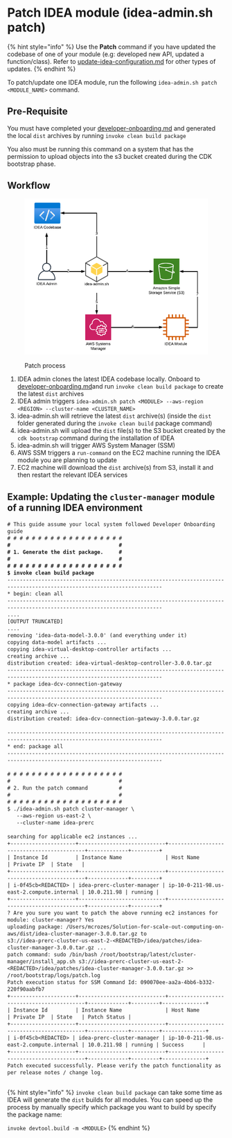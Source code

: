 # Patch IDEA module (idea-admin.sh patch)

{% hint style="info" %}
Use the **Patch** command if you have updated the codebase of one of your module (e.g: developed new API, updated a function/class). Refer to [update-idea-configuration.md](update-idea-configuration.md "mention") for other types of updates.
{% endhint %}

To patch/update one IDEA module, run the following `idea-admin.sh patch <MODULE_NAME>` command.

## Pre-Requisite

You must have completed your [developer-onboarding.md](../../../developer-portal/developer-onboarding.md "mention") and generated the local `dist` archives by running `invoke clean build package`

You also must be running this command on a system that has the permission to upload objects into the s3 bucket created during the CDK bootstrap phase.

## Workflow

<figure><img src="../../../.gitbook/assets/ftu_ops_update_patch.webp" alt=""><figcaption><p>Patch process</p></figcaption></figure>

1. IDEA admin clones the latest IDEA codebase locally. Onboard to [developer-onboarding.md](../../../developer-portal/developer-onboarding.md "mention")and run `invoke clean build package` to create the latest `dist` archives
2. IDEA admin triggers `idea-admin.sh patch <MODULE> --aws-region <REGION> --cluster-name <CLUSTER_NAME>`
3. idea-admin.sh will retrieve the latest `dist` archive(s) (inside the `dist` folder generated during the `invoke clean build` package command)
4. idea-admin.sh will upload the `dist` file(s) to the S3 bucket created by the `cdk bootstrap` command during the installation of IDEA
5. idea-admin.sh will trigger AWS System Manager (SSM)
6. AWS SSM triggers a `run-command` on the EC2 machine running the IDEA module you are planning to update
7. EC2 machine will download the `dist` archive(s) from S3, install it and then restart the relevant IDEA services

## Example: Updating the `cluster-manager` module of a running IDEA environment

<pre class="language-bash"><code class="lang-bash"># This guide assume your local system followed Developer Onboarding guide
# # # # # # # # # # # # # # # # # # #
<strong>#                                   #
</strong><strong># 1. Generate the dist package.     #
</strong><strong>#                                   #
</strong><strong># # # # # # # # # # # # # # # # # # #
</strong><strong>$ invoke clean build package
</strong>------------------------------------------------------------------------------------------------------------------------
* begin: clean all
------------------------------------------------------------------------------------------------------------------------
....
[OUTPUT TRUNCATED]
....
removing 'idea-data-model-3.0.0' (and everything under it)
copying data-model artifacts ...
copying idea-virtual-desktop-controller artifacts ...
creating archive ...
distribution created: idea-virtual-desktop-controller-3.0.0.tar.gz
------------------------------------------------------------------------------------------------------------------------
* package idea-dcv-connection-gateway
------------------------------------------------------------------------------------------------------------------------
copying idea-dcv-connection-gateway artifacts ...
creating archive ...
distribution created: idea-dcv-connection-gateway-3.0.0.tar.gz

------------------------------------------------------------------------------------------------------------------------
* end: package all
------------------------------------------------------------------------------------------------------------------------

# # # # # # # # # # # # # # # # # # #
#                                   #
# 2. Run the patch command          #
#                                   #
# # # # # # # # # # # # # # # # # # #
$ ./idea-admin.sh patch cluster-manager \
   --aws-region us-east-2 \
   --cluster-name idea-prerc

searching for applicable ec2 instances ...
+---------------------+----------------------------+-------------------------------------------+-------------+---------+
| Instance Id         | Instance Name              | Host Name                                 | Private IP  | State   |
+---------------------+----------------------------+-------------------------------------------+-------------+---------+
| i-0f45cb&#x3C;REDACTED> | idea-prerc-cluster-manager | ip-10-0-211-98.us-east-2.compute.internal | 10.0.211.98 | running |
+---------------------+----------------------------+-------------------------------------------+-------------+---------+
? Are you sure you want to patch the above running ec2 instances for module: cluster-manager? Yes
uploading package: /Users/mcrozes/Solution-for-scale-out-computing-on-aws/dist/idea-cluster-manager-3.0.0.tar.gz to
s3://idea-prerc-cluster-us-east-2-&#x3C;REDACTED>/idea/patches/idea-cluster-manager-3.0.0.tar.gz ...
patch command: sudo /bin/bash /root/bootstrap/latest/cluster-manager/install_app.sh s3://idea-prerc-cluster-us-east-2-&#x3C;REDACTED>/idea/patches/idea-cluster-manager-3.0.0.tar.gz >>
/root/bootstrap/logs/patch.log
Patch execution status for SSM Command Id: 090070ee-aa2a-4bb6-b332-220f90aabfb7
+---------------------+----------------------------+-------------------------------------------+-------------+---------+--------------+
| Instance Id         | Instance Name              | Host Name                                 | Private IP  | State   | Patch Status |
+---------------------+----------------------------+-------------------------------------------+-------------+---------+--------------+
| i-0f45cb&#x3C;REDACTED> | idea-prerc-cluster-manager | ip-10-0-211-98.us-east-2.compute.internal | 10.0.211.98 | running | Success      |
+---------------------+----------------------------+-------------------------------------------+-------------+---------+--------------+
Patch executed successfully. Please verify the patch functionality as per release notes / change log.

</code></pre>

{% hint style="info" %}
`invoke clean build package` can take some time as IDEA will generate the `dist` builds for all modules. You can speed up the process by manually specify which package you want to build by specify the package name:

`invoke devtool.build -m <MODULE>`
{% endhint %}
